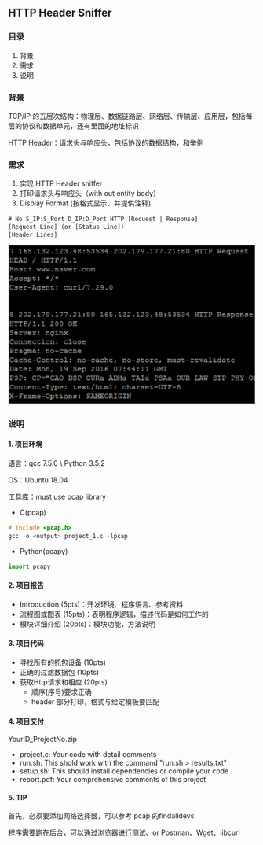 ## HTTP Header Sniffer

### 目录

1. 背景
2. 需求
3. 说明



### 背景

TCP/IP 的五层次结构：物理层、数据链路层、网络层、传输层、应用层，包括每层的协议和数据单元，还有里面的地址标识

HTTP Header：请求头与响应头，包括协议的数据结构，和举例



### 需求

1. 实现 HTTP Header sniffer
2. 打印请求头与响应头（with out entity body）
3. Display Format (按格式显示、并提供注释)

```
# No S_IP:S_Port D_IP:D_Port HTTP [Request | Response]
[Request Line] (or [Status Line])
[Header Lines]
```

![image-20211007113047110](image-20211007113047110.png)



### 说明

#### 1. 项目环境

语言：gcc 7.5.0 \ Python 3.5.2

OS：Ubuntu 18.04

工具库：must use pcap library

* C(pcap)

```c
# include <pcap.h>
gcc -o <output> project_1.c -lpcap
```

* Python(pcapy)

```python
import pcapy
```



#### 2. 项目报告

* Introduction (5pts)：开发环境、程序语言、参考资料
* 流程图或图表 (15pts)：表明程序逻辑，描述代码是如何工作的
* 模块详细介绍 (20pts)：模块功能，方法说明



#### 3. 项目代码

* 寻找所有的抓包设备 (10pts)
* 正确的过滤数据包 (10pts)
* 获取Http请求和相应 (20pts)
  * 顺序(序号)要求正确
  * header 部分打印，格式与给定模板要匹配



#### 4. 项目交付

YourID_ProjectNo.zip

* project.c: Your code with detail comments
* run.sh: This shold work with the command "run.sh > results.txt"
* setup.sh: This should install dependencies or compile your code
* report.pdf: Your comprehensive comments of this project



#### 5. TIP

首先，必须要添加网络选择器，可以参考 pcap 的findalldevs

程序需要跑在后台，可以通过浏览器进行测试、or Postman、Wget、libcurl



